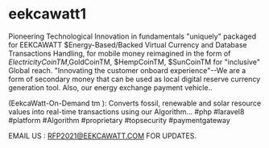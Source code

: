 # eekcawatt1
Pioneering Technological Innovation in fundamentals "uniquely" packaged for 
EEKCAWATT $Energy-Based/Backed Virtual Currency 
and Database Transactions Handling, for mobile money reimagined in the form of 
$ElectricityCoinTM,$GoldCoinTM, $HempCoinTM, $SunCoinTM for "inclusive" Global reach.
"Innovating the customer onboard experience"--We are a form of secondary money that can
be used as local digital reserve currency generation tool. Also, our energy exchange payment vehicle..

(EekcaWatt-On-Demand tm ): 
Converts fossil, renewable and solar resource values into real-time transactions using our Algorithm...
#php #laravel8 #platform #Algorithm #proprietary #topsecurity #paymentgateway

EMAIL US : RFP2021@EEKCAWATT.COM FOR UPDATES.
